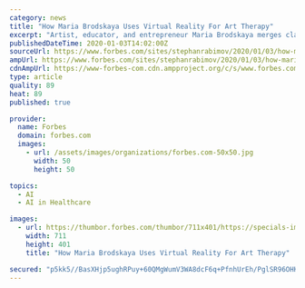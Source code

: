 ```yaml
---
category: news
title: "How Maria Brodskaya Uses Virtual Reality For Art Therapy"
excerpt: "Artist, educator, and entrepreneur Maria Brodskaya merges classical performance, neuroscience, holistic body practices into one-of-a-kind virtual reality art aimed to heal the viewer."
publishedDateTime: 2020-01-03T14:02:00Z
sourceUrl: https://www.forbes.com/sites/stephanrabimov/2020/01/03/how-maria-brodskaya-uses-virtual-reality-for-art-therapy/
ampUrl: https://www.forbes.com/sites/stephanrabimov/2020/01/03/how-maria-brodskaya-uses-virtual-reality-for-art-therapy/amp/
cdnAmpUrl: https://www-forbes-com.cdn.ampproject.org/c/s/www.forbes.com/sites/stephanrabimov/2020/01/03/how-maria-brodskaya-uses-virtual-reality-for-art-therapy/amp/
type: article
quality: 89
heat: 89
published: true

provider:
  name: Forbes
  domain: forbes.com
  images:
    - url: /assets/images/organizations/forbes.com-50x50.jpg
      width: 50
      height: 50

topics:
  - AI
  - AI in Healthcare

images:
  - url: https://thumbor.forbes.com/thumbor/711x401/https://specials-images.forbesimg.com/imageserve/5e0eddb94e291700061a5f4e/960x0.jpg?fit=scale
    width: 711
    height: 401
    title: "How Maria Brodskaya Uses Virtual Reality For Art Therapy"

secured: "p5kk5//BasXHjp5ughRPuy+60QMgWumV3WA8dcF6q+PfnhUrEh/PglSR96OHK3n7CIJgrtpWAOtDbbHDLX5+Kd3T3+gluc+DqMXEJWmOUPQdDHr4zMLC/qrdlXzx5uToLQjzER4LcWuk3GXnB8ZHIt9YyV5VKH9vbJ8Qn2HJ86CNHenSo5qSoIU62GtwAymyngJ7aAN5y1iB7NedYHQxrrQlWUjbSDp3xGfg2IkUMP9EekcEiyrP7XijXgG7kqoVnohL5VyMs7CRG9GjLlCX+i6N7KsBvkoQlM2qOd5gOmE=;sZ9PC2aOWPglN/HpogVhBg=="
---
```


